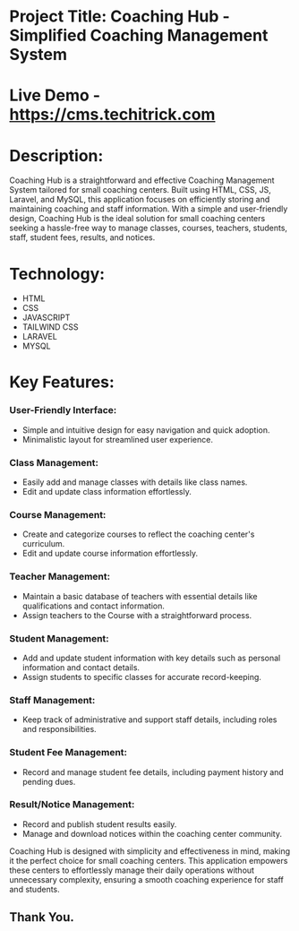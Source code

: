 # Project Title: Coaching Hub - Simplified Coaching Management System

# Live Demo - https://cms.techitrick.com

# Description:
Coaching Hub is a straightforward and effective Coaching Management System tailored for small coaching centers. Built using HTML, CSS, JS, Laravel, and MySQL, this application focuses on efficiently storing and maintaining coaching and staff information. With a simple and user-friendly design, Coaching Hub is the ideal solution for small coaching centers seeking a hassle-free way to manage classes, courses, teachers, students, staff, student fees, results, and notices.

# Technology: 
* HTML
* CSS
* JAVASCRIPT
* TAILWIND CSS
* LARAVEL
* MYSQL

# Key Features:

### User-Friendly Interface:

* Simple and intuitive design for easy navigation and quick adoption.
* Minimalistic layout for streamlined user experience.

### Class Management:

* Easily add and manage classes with details like class names.
* Edit and update class information effortlessly.

### Course Management:

* Create and categorize courses to reflect the coaching center's curriculum.
* Edit and update course information effortlessly.

### Teacher Management:

* Maintain a basic database of teachers with essential details like qualifications and contact information.
* Assign teachers to the Course with a straightforward process.

### Student Management:

* Add and update student information with key details such as personal information and contact details.
* Assign students to specific classes for accurate record-keeping.
  
### Staff Management:

* Keep track of administrative and support staff details, including roles and responsibilities.

### Student Fee Management:

* Record and manage student fee details, including payment history and pending dues.

### Result/Notice Management:

* Record and publish student results easily.
* Manage and download notices within the coaching center community.

Coaching Hub is designed with simplicity and effectiveness in mind, making it the perfect choice for small coaching centers. This application empowers these centers to effortlessly manage their daily operations without unnecessary complexity, ensuring a smooth coaching experience for staff and students.

## Thank You.
